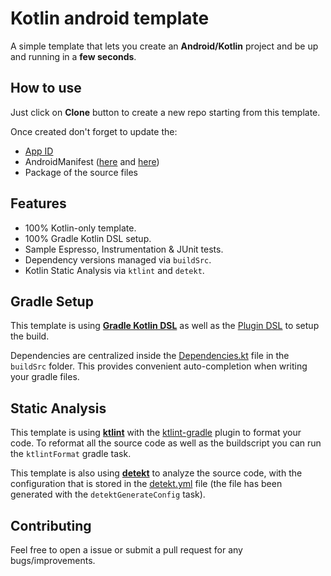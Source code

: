 # Kotlin android template

A simple template that lets you create an **Android/Kotlin** project and be up and running in a **few seconds**.

## How to use
Just click on **Clone** button to create a new repo starting from this template.

Once created don't forget to update the:
- [App ID](buildSrc/src/main/kotlin/AppConfig.kt)
- AndroidManifest ([here](app/src/main/AndroidManifest.xml) and [here](library-android/src/main/AndroidManifest.xml))
- Package of the source files


## Features
- 100% Kotlin-only template.
- 100% Gradle Kotlin DSL setup.
- Sample Espresso, Instrumentation & JUnit tests.
- Dependency versions managed via `buildSrc`.
- Kotlin Static Analysis via `ktlint` and `detekt`.

## Gradle Setup

This template is using [**Gradle Kotlin DSL**](https://docs.gradle.org/current/userguide/kotlin_dsl.html) as well as the [Plugin DSL](https://docs.gradle.org/current/userguide/plugins.html#sec:plugins_block) to setup the build.

Dependencies are centralized inside the [Dependencies.kt](buildSrc/src/main/java/Dependencies.kt) file in the `buildSrc` folder. This provides convenient auto-completion when writing your gradle files.


## Static Analysis
This template is using [**ktlint**](https://github.com/pinterest/ktlint) with the [ktlint-gradle](https://github.com/jlleitschuh/ktlint-gradle) plugin to format your code. To reformat all the source code as well as the buildscript you can run the `ktlintFormat` gradle task.

This template is also using [**detekt**](https://github.com/detekt/detekt) to analyze the source code, with the configuration that is stored in the [detekt.yml](config/detekt/detekt.yml) file (the file has been generated with the `detektGenerateConfig` task).

## Contributing

Feel free to open a issue or submit a pull request for any bugs/improvements.
